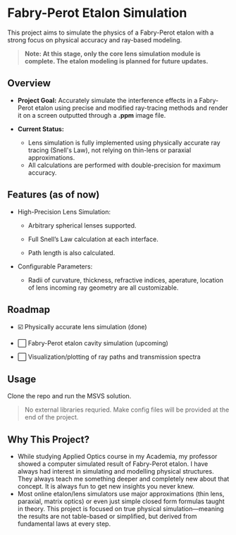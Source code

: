 # Fabry-Perot Etalon Simulation
This project aims to simulate the physics of a Fabry-Perot etalon with a strong focus on physical accuracy and ray-based modeling.

> **Note: At this stage, only the core lens simulation module is complete. The etalon modeling is planned for future updates.**
## Overview
- **Project Goal:** Accurately simulate the interference effects in a Fabry-Perot etalon using precise and modified ray-tracing methods and render it on a screen outputted through a **.ppm** image file.

- **Current Status:** 
  - Lens simulation is fully implemented using physically accurate ray tracing (Snell's Law), not relying on thin-lens or paraxial approximations.
  - All calculations are performed with double-precision for maximum accuracy.

## Features (as of now)
- High-Precision Lens Simulation:

  - Arbitrary spherical lenses supported.

  - Full Snell’s Law calculation at each interface.
  - Path length is also calculated.

- Configurable Parameters:

  - Radii of curvature, thickness, refractive indices, aperature, location of lens incoming ray geometry are all customizable.

## Roadmap
 - ☑️ Physically accurate lens simulation (done)

 - ⬜ Fabry-Perot etalon cavity simulation (upcoming)

 - ⬜ Visualization/plotting of ray paths and transmission spectra

## Usage
Clone the repo and run the MSVS solution.
> No external libraries requried.
> Make config files will be provided at the end of the project.

## Why This Project?
- While studying Applied Optics course in my Academia, my professor showed a computer simulated result of Fabry-Perot etalon. I have always had interest in simulating and modelling physical structures. They always teach me something deeper and completely new about that concept. It is always fun to get new insights you never knew.
- Most online etalon/lens simulators use major approximations (thin lens, paraxial, matrix optics) or even just simple closed form formulas taught in theory. This project is focused on true physical simulation—meaning the results are not table-based or simplified, but derived from fundamental laws at every step.



